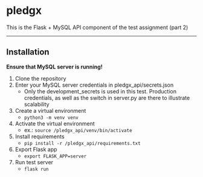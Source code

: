 # pledgx

This is the Flask + MySQL API component of the test assignment (part 2)

- - -

## Installation

**Ensure that MySQL server is running!**

1. Clone the repository
2. Enter your MySQL server credentials in pledgx_api/secrets.json
	* Only the development_secrets is used in this test. Production credentials, as well as the switch in server.py are there to illustrate scalability
3. Create a virtual environment
	* `python3 -m venv venv`
4. Activate the virtual environment
	* ex.: `source /pledgx_api/venv/bin/activate`
5. Install requirements
	* `pip install -r /pledgx_api/requirements.txt`
6. Export Flask app
	* `export FLASK_APP=server`
7. Run test server
	* `flask run`